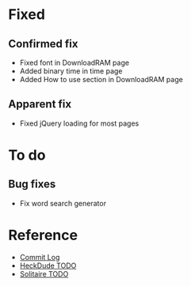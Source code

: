 # Fixed
## Confirmed fix
- Fixed font in DownloadRAM page
- Added binary time in time page
- Added How to use section in DownloadRAM page
## Apparent fix
- Fixed jQuery loading for most pages

<!-- # Doing at the moment -->
<!-- -  -->

# To do
<!-- ## Features -->
## Bug fixes
- Fix word search generator

# Reference
- [Commit Log](https://github.com/epicwebsite/epicwebsite.github.io/commits/master)
- [HeckDude TODO](./p/heckdude/todo.md)
- [Solitaire TODO](./p/solitaire/TODO.md)